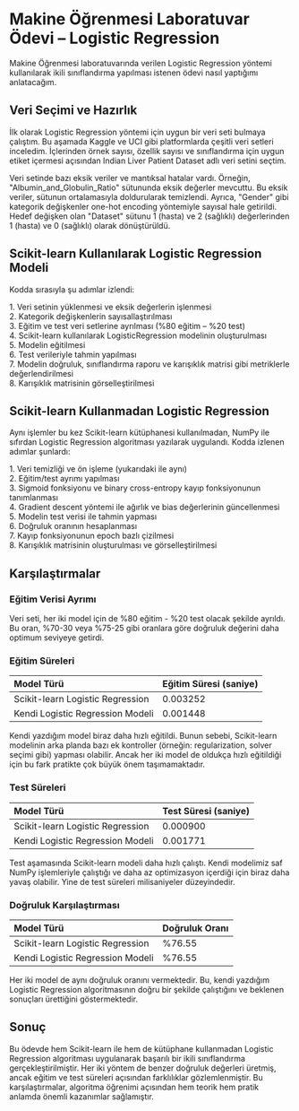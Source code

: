 ﻿# **Makine Öğrenmesi Laboratuvar Ödevi – Logistic Regression**
Makine Öğrenmesi laboratuvarında verilen Logistic Regression yöntemi kullanılarak ikili sınıflandırma yapılması istenen ödevi nasıl yaptığımı anlatacağım.
## **Veri Seçimi ve Hazırlık**
İlk olarak Logistic Regression yöntemi için uygun bir veri seti bulmaya çalıştım. Bu aşamada Kaggle ve UCI gibi platformlarda çeşitli veri setleri inceledim. İçlerinden örnek sayısı, özellik sayısı ve sınıflandırma için uygun etiket içermesi açısından Indian Liver Patient Dataset adlı veri setini seçtim.

Veri setinde bazı eksik veriler ve mantıksal hatalar vardı. Örneğin, "Albumin\_and\_Globulin\_Ratio" sütununda eksik değerler mevcuttu. Bu eksik veriler, sütunun ortalamasıyla doldurularak temizlendi. Ayrıca, "Gender" gibi kategorik değişkenler one-hot encoding yöntemiyle sayısal hale getirildi. Hedef değişken olan "Dataset" sütunu 1 (hasta) ve 2 (sağlıklı) değerlerinden 1 (hasta) ve 0 (sağlıklı) olarak dönüştürüldü.
## **Scikit-learn Kullanılarak Logistic Regression Modeli**
Kodda sırasıyla şu adımlar izlendi:

1\. Veri setinin yüklenmesi ve eksik değerlerin işlenmesi  
2\. Kategorik değişkenlerin sayısallaştırılması  
3\. Eğitim ve test veri setlerine ayrılması (%80 eğitim – %20 test)  
4\. Scikit-learn kullanılarak LogisticRegression modelinin oluşturulması  
5\. Modelin eğitilmesi  
6\. Test verileriyle tahmin yapılması  
7\. Modelin doğruluk, sınıflandırma raporu ve karışıklık matrisi gibi metriklerle değerlendirilmesi  
8\. Karışıklık matrisinin görselleştirilmesi
## **Scikit-learn Kullanmadan Logistic Regression**
Aynı işlemler bu kez Scikit-learn kütüphanesi kullanılmadan, NumPy ile sıfırdan Logistic Regression algoritması yazılarak uygulandı. Kodda izlenen adımlar şunlardı:

1\. Veri temizliği ve ön işleme (yukarıdaki ile aynı)  
2\. Eğitim/test ayrımı yapılması  
3\. Sigmoid fonksiyonu ve binary cross-entropy kayıp fonksiyonunun tanımlanması  
4\. Gradient descent yöntemi ile ağırlık ve bias değerlerinin güncellenmesi  
5\. Modelin test verisi ile tahmin yapması  
6\. Doğruluk oranının hesaplanması  
7\. Kayıp fonksiyonunun epoch bazlı çizilmesi  
8\. Karışıklık matrisinin oluşturulması ve görselleştirilmesi
## **Karşılaştırmalar**
### **Eğitim Verisi Ayrımı**
Veri seti, her iki model için de %80 eğitim - %20 test olacak şekilde ayrıldı. Bu oran, %70-30 veya %75-25 gibi oranlara göre doğruluk değerini daha optimum seviyeye getirdi.
### **Eğitim Süreleri**

|Model Türü|Eğitim Süresi (saniye)|
| :- | :- |
|Scikit-learn Logistic Regression|0\.003252|
|Kendi Logistic Regression Modeli|0\.001448|

Kendi yazdığım model biraz daha hızlı eğitildi. Bunun sebebi, Scikit-learn modelinin arka planda bazı ek kontroller (örneğin: regularization, solver seçimi gibi) yapması olabilir. Ancak her iki model de oldukça hızlı eğitildiği için bu fark pratikte çok büyük önem taşımamaktadır.
### **Test Süreleri**

|Model Türü|Test Süresi (saniye)|
| :- | :- |
|Scikit-learn Logistic Regression|0\.000900|
|Kendi Logistic Regression Modeli|0\.001771|

Test aşamasında Scikit-learn modeli daha hızlı çalıştı. Kendi modelimiz saf NumPy işlemleriyle çalıştığı ve daha az optimizasyon içerdiği için biraz daha yavaş olabilir. Yine de test süreleri milisaniyeler düzeyindedir.
### **Doğruluk Karşılaştırması**

|Model Türü|Doğruluk Oranı|
| :- | :- |
|Scikit-learn Logistic Regression|%76.55|
|Kendi Logistic Regression Modeli|%76.55|

Her iki model de aynı doğruluk oranını vermektedir. Bu, kendi yazdığım Logistic Regression algoritmasının doğru bir şekilde çalıştığını ve beklenen sonuçları ürettiğini göstermektedir.
## **Sonuç**
Bu ödevde hem Scikit-learn ile hem de kütüphane kullanmadan Logistic Regression algoritması uygulanarak başarılı bir ikili sınıflandırma gerçekleştirilmiştir. Her iki yöntem de benzer doğruluk değerleri üretmiş, ancak eğitim ve test süreleri açısından farklılıklar gözlemlenmiştir. Bu karşılaştırmalar, algoritma öğrenimi açısından hem teorik hem pratik anlamda önemli kazanımlar sağlamıştır.
